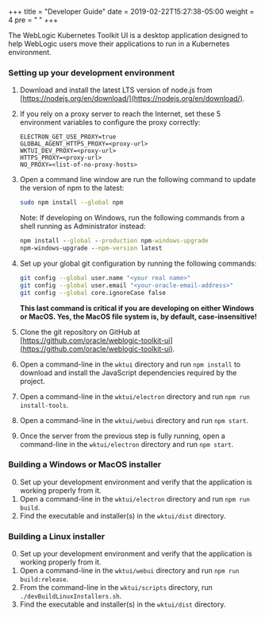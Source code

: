 +++
title = "Developer Guide"
date = 2019-02-22T15:27:38-05:00
weight = 4
pre = "<b> </b>"
+++

The WebLogic Kubernetes Toolkit UI is a desktop application designed to help WebLogic users move their applications to run in a Kubernetes environment.

### Setting up your development environment
1. Download and install the latest LTS version of node.js from [https://nodejs.org/en/download/](https://nodejs.org/en/download/).
2. If you rely on a proxy server to reach the Internet, set these 5 environment variables to configure the proxy correctly:
   ```
   ELECTRON_GET_USE_PROXY=true
   GLOBAL_AGENT_HTTPS_PROXY=<proxy-url>
   WKTUI_DEV_PROXY=<proxy-url>
   HTTPS_PROXY=<proxy-url>
   NO_PROXY=<list-of-no-proxy-hosts>
   ```
3. Open a command line window are run the following command to update the version of npm to the latest:
   ```bash
   sudo npm install --global npm
   ```
   Note: If developing on Windows, run the following commands from a shell running as Administrator instead:
   ```cmd
   npm install --global --production npm-windows-upgrade
   npm-windows-upgrade --npm-version latest
   ```
4. Set up your global git configuration by running the following commands:
   ```bash
   git config --global user.name "<your real name>"
   git config --global user.email "<your-oracle-email-address>"
   git config --global core.ignoreCase false
   ```
   **This last command is critical if you are developing on either Windows or MacOS.  Yes, the MacOS file system
   is, by default, case-insensitive!**

5. Clone the git repository on GitHub at [https://github.com/oracle/weblogic-toolkit-ui](https://github.com/oracle/weblogic-toolkit-ui).
6. Open a command-line in the `wktui` directory and run `npm install` to download and install the JavaScript dependencies required by the project.
7. Open a command-line in the `wktui/electron` directory and run `npm run install-tools`.
8. Open a command-line in the `wktui/webui` directory and run `npm start`.
9. Once the server from the previous step is fully running, open a command-line in the `wktui/electron` directory and run `npm start`.

### Building a Windows or MacOS installer
0. Set up your development environment and verify that the application is working properly from it.
1. Open a command-line in the `wktui/electron` directory and run `npm run build`.
2. Find the executable and installer(s) in the `wktui/dist` directory.

### Building a Linux installer
0. Set up your development environment and verify that the application is working properly from it.
1. Open a command-line in the `wktui/webui` directory and run `npm run build:release`.
2. From the command-line in the `wktui/scripts` directory, run `./devBuildLinuxInstallers.sh`.
3. Find the executable and installer(s) in the `wktui/dist` directory.
